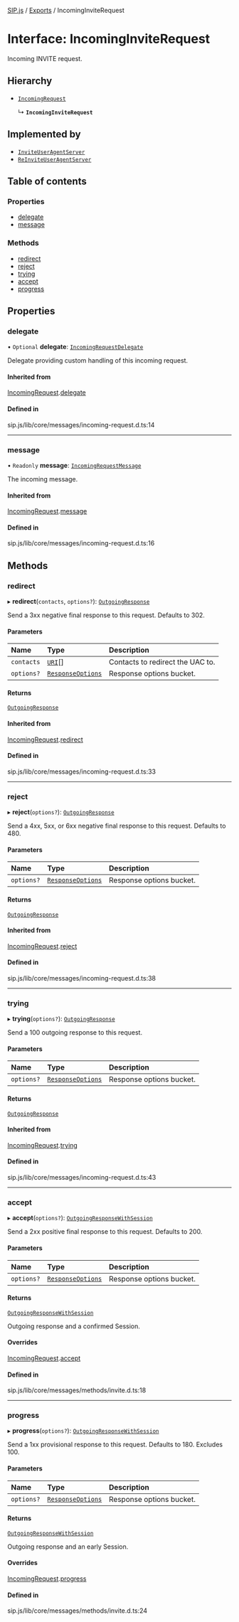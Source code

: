 [SIP.js](../README.md) / [Exports](../modules.md) / IncomingInviteRequest

# Interface: IncomingInviteRequest

Incoming INVITE request.

## Hierarchy

- [`IncomingRequest`](IncomingRequest.md)

  ↳ **`IncomingInviteRequest`**

## Implemented by

- [`InviteUserAgentServer`](../classes/InviteUserAgentServer.md)
- [`ReInviteUserAgentServer`](../classes/ReInviteUserAgentServer.md)

## Table of contents

### Properties

- [delegate](IncomingInviteRequest.md#delegate)
- [message](IncomingInviteRequest.md#message)

### Methods

- [redirect](IncomingInviteRequest.md#redirect)
- [reject](IncomingInviteRequest.md#reject)
- [trying](IncomingInviteRequest.md#trying)
- [accept](IncomingInviteRequest.md#accept)
- [progress](IncomingInviteRequest.md#progress)

## Properties

### delegate

• `Optional` **delegate**: [`IncomingRequestDelegate`](IncomingRequestDelegate.md)

Delegate providing custom handling of this incoming request.

#### Inherited from

[IncomingRequest](IncomingRequest.md).[delegate](IncomingRequest.md#delegate)

#### Defined in

sip.js/lib/core/messages/incoming-request.d.ts:14

___

### message

• `Readonly` **message**: [`IncomingRequestMessage`](../classes/IncomingRequestMessage.md)

The incoming message.

#### Inherited from

[IncomingRequest](IncomingRequest.md).[message](IncomingRequest.md#message)

#### Defined in

sip.js/lib/core/messages/incoming-request.d.ts:16

## Methods

### redirect

▸ **redirect**(`contacts`, `options?`): [`OutgoingResponse`](OutgoingResponse.md)

Send a 3xx negative final response to this request. Defaults to 302.

#### Parameters

| Name | Type | Description |
| :------ | :------ | :------ |
| `contacts` | [`URI`](../classes/URI.md)[] | Contacts to redirect the UAC to. |
| `options?` | [`ResponseOptions`](ResponseOptions.md) | Response options bucket. |

#### Returns

[`OutgoingResponse`](OutgoingResponse.md)

#### Inherited from

[IncomingRequest](IncomingRequest.md).[redirect](IncomingRequest.md#redirect)

#### Defined in

sip.js/lib/core/messages/incoming-request.d.ts:33

___

### reject

▸ **reject**(`options?`): [`OutgoingResponse`](OutgoingResponse.md)

Send a 4xx, 5xx, or 6xx negative final response to this request. Defaults to 480.

#### Parameters

| Name | Type | Description |
| :------ | :------ | :------ |
| `options?` | [`ResponseOptions`](ResponseOptions.md) | Response options bucket. |

#### Returns

[`OutgoingResponse`](OutgoingResponse.md)

#### Inherited from

[IncomingRequest](IncomingRequest.md).[reject](IncomingRequest.md#reject)

#### Defined in

sip.js/lib/core/messages/incoming-request.d.ts:38

___

### trying

▸ **trying**(`options?`): [`OutgoingResponse`](OutgoingResponse.md)

Send a 100 outgoing response to this request.

#### Parameters

| Name | Type | Description |
| :------ | :------ | :------ |
| `options?` | [`ResponseOptions`](ResponseOptions.md) | Response options bucket. |

#### Returns

[`OutgoingResponse`](OutgoingResponse.md)

#### Inherited from

[IncomingRequest](IncomingRequest.md).[trying](IncomingRequest.md#trying)

#### Defined in

sip.js/lib/core/messages/incoming-request.d.ts:43

___

### accept

▸ **accept**(`options?`): [`OutgoingResponseWithSession`](OutgoingResponseWithSession.md)

Send a 2xx positive final response to this request. Defaults to 200.

#### Parameters

| Name | Type | Description |
| :------ | :------ | :------ |
| `options?` | [`ResponseOptions`](ResponseOptions.md) | Response options bucket. |

#### Returns

[`OutgoingResponseWithSession`](OutgoingResponseWithSession.md)

Outgoing response and a confirmed Session.

#### Overrides

[IncomingRequest](IncomingRequest.md).[accept](IncomingRequest.md#accept)

#### Defined in

sip.js/lib/core/messages/methods/invite.d.ts:18

___

### progress

▸ **progress**(`options?`): [`OutgoingResponseWithSession`](OutgoingResponseWithSession.md)

Send a 1xx provisional response to this request. Defaults to 180. Excludes 100.

#### Parameters

| Name | Type | Description |
| :------ | :------ | :------ |
| `options?` | [`ResponseOptions`](ResponseOptions.md) | Response options bucket. |

#### Returns

[`OutgoingResponseWithSession`](OutgoingResponseWithSession.md)

Outgoing response and an early Session.

#### Overrides

[IncomingRequest](IncomingRequest.md).[progress](IncomingRequest.md#progress)

#### Defined in

sip.js/lib/core/messages/methods/invite.d.ts:24
